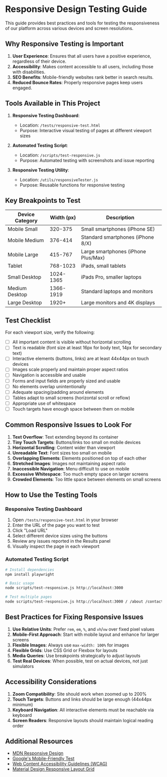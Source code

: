 # Responsive Design Testing Guide

This guide provides best practices and tools for testing the responsiveness of our platform across various devices and screen resolutions.

## Why Responsive Testing is Important

1. **User Experience**: Ensures that all users have a positive experience, regardless of their device.
2. **Accessibility**: Makes content accessible to all users, including those with disabilities.
3. **SEO Benefits**: Mobile-friendly websites rank better in search results.
4. **Reduced Bounce Rates**: Properly responsive pages keep users engaged.

## Tools Available in This Project

1. **Responsive Testing Dashboard**: 
   - Location: `/tests/responsive-test.html`
   - Purpose: Interactive visual testing of pages at different viewport sizes

2. **Automated Testing Script**: 
   - Location: `/scripts/test-responsive.js`
   - Purpose: Automated testing with screenshots and issue reporting

3. **Responsive Testing Utility**: 
   - Location: `/utils/responsiveTester.js`
   - Purpose: Reusable functions for responsive testing

## Key Breakpoints to Test

| Device Category | Width (px) | Description |
|-----------------|------------|-------------|
| Mobile Small    | 320-375    | Small smartphones (iPhone SE) |
| Mobile Medium   | 376-414    | Standard smartphones (iPhone 8/X) |
| Mobile Large    | 415-767    | Large smartphones (iPhone Plus/Max) |
| Tablet          | 768-1023   | iPads, small tablets |
| Small Desktop   | 1024-1365  | iPads Pro, smaller laptops |
| Medium Desktop  | 1366-1919  | Standard laptops and monitors |
| Large Desktop   | 1920+      | Large monitors and 4K displays |

## Test Checklist

For each viewport size, verify the following:

- [ ] All important content is visible without horizontal scrolling
- [ ] Text is readable (font size at least 16px for body text, 14px for secondary text)
- [ ] Interactive elements (buttons, links) are at least 44x44px on touch devices
- [ ] Images scale properly and maintain proper aspect ratios
- [ ] Navigation is accessible and usable
- [ ] Forms and input fields are properly sized and usable
- [ ] No elements overlap unintentionally
- [ ] Adequate spacing/padding around elements
- [ ] Tables adapt to small screens (horizontal scroll or reflow)
- [ ] Appropriate use of whitespace
- [ ] Touch targets have enough space between them on mobile

## Common Responsive Issues to Look For

1. **Text Overflow**: Text extending beyond its container
2. **Tiny Touch Targets**: Buttons/links too small on mobile devices
3. **Horizontal Scrolling**: Content wider than viewport
4. **Unreadable Text**: Font sizes too small on mobile
5. **Overlapping Elements**: Elements positioned on top of each other
6. **Stretched Images**: Images not maintaining aspect ratio
7. **Inaccessible Navigation**: Menu difficult to use on mobile
8. **Excessive Whitespace**: Too much empty space on larger screens
9. **Crowded Elements**: Too little space between elements on small screens

## How to Use the Testing Tools

### Responsive Testing Dashboard

1. Open `/tests/responsive-test.html` in your browser
2. Enter the URL of the page you want to test
3. Click "Load URL"
4. Select different device sizes using the buttons
5. Review any issues reported in the Results panel
6. Visually inspect the page in each viewport

### Automated Testing Script

```bash
# Install dependencies
npm install playwright

# Basic usage
node scripts/test-responsive.js http://localhost:3000

# Test multiple pages
node scripts/test-responsive.js http://localhost:3000 / /about /contact
```

## Best Practices for Fixing Responsive Issues

1. **Use Relative Units**: Prefer `rem`, `em`, `%`, and `vh`/`vw` over fixed pixel values
2. **Mobile-First Approach**: Start with mobile layout and enhance for larger screens
3. **Flexible Images**: Always use `max-width: 100%` for images
4. **Flexible Grids**: Use CSS Grid or Flexbox for layouts
5. **Media Queries**: Use breakpoints strategically to adjust layouts
6. **Test Real Devices**: When possible, test on actual devices, not just simulators

## Accessibility Considerations

1. **Zoom Compatibility**: Site should work when zoomed up to 200%
2. **Touch Targets**: Buttons and links should be large enough (44x44px minimum)
3. **Keyboard Navigation**: All interactive elements must be reachable via keyboard
4. **Screen Readers**: Responsive layouts should maintain logical reading order

## Additional Resources

- [MDN Responsive Design](https://developer.mozilla.org/en-US/docs/Learn/CSS/CSS_layout/Responsive_Design)
- [Google's Mobile-Friendly Test](https://search.google.com/test/mobile-friendly)
- [Web Content Accessibility Guidelines (WCAG)](https://www.w3.org/WAI/standards-guidelines/wcag/)
- [Material Design Responsive Layout Grid](https://material.io/design/layout/responsive-layout-grid.html)
